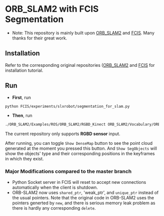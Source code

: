 # ORB_SLAM2 with FCIS Segmentation 

* Note: This repository is mainly built upon [ORB_SLAM2](https://github.com/raulmur/ORB_SLAM2) and [FCIS](https://github.com/msracver/FCIS). Many thanks for their great work.

## Installation
Refer to the corresponding original repositories ([ORB_SLAM2](https://github.com/raulmur/ORB_SLAM2) and [FCIS](https://github.com/msracver/FCIS) for installation tutorial.

## Run

* **First**, run 
```bash
python FCIS/experiments/slxrobot/segmentation_for_slam.py
```

* **Then**, run
```bash
./ORB_SLAM2/Examples/ROS/ORB_SLAM2/RGBD_Kinect ORB_SLAM2/Vocabulary/ORBvoc.bin ORB_SLAM2/Examples/RGB-D/kinect2_qhd.yaml
```

The current repository only supports **RGBD sensor** input.

After running, you can toggle `Show DenseMap` button to see the point cloud generated at the moment you pressed this button.
And `Show SegObjects` will show the objects' type and their corresponding positions in the keyframes in which they exist.


### Major Modifications compared to the master branch
* Python Socket server in FCIS will reset to accept new connections automatically when the client is shutdown.
* ORB-SLAM2 now uses `shared_ptr`, 'weak_ptr', and `unique_ptr` instead of the usual pointers. Note that the original code in ORB-SLAM2 uses the pointers generted by `new`, and there is serious memory leak problem as there is hardly any corresponding `delete`. 